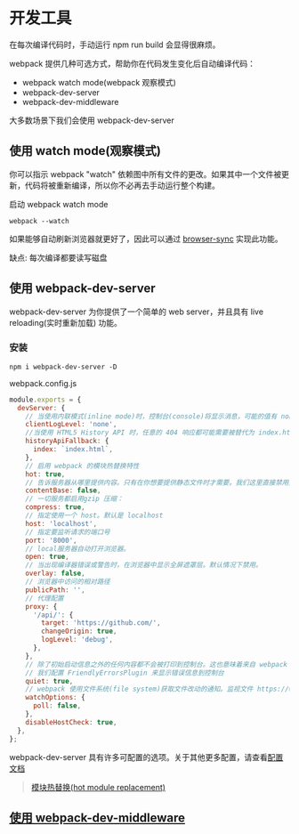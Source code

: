 # 开发工具

在每次编译代码时，手动运行 npm run build 会显得很麻烦。

webpack 提供几种可选方式，帮助你在代码发生变化后自动编译代码：

- webpack watch mode(webpack 观察模式)
- webpack-dev-server
- webpack-dev-middleware

大多数场景下我们会使用 webpack-dev-server

## 使用 watch mode(观察模式)

你可以指示 webpack "watch" 依赖图中所有文件的更改。如果其中一个文件被更新，代码将被重新编译，所以你不必再去手动运行整个构建。

启动 webpack watch mode

```
webpack --watch
```

如果能够自动刷新浏览器就更好了，因此可以通过 [browser-sync](http://www.browsersync.cn/docs/options/) 实现此功能。

缺点: 每次编译都要读写磁盘

## 使用 webpack-dev-server

webpack-dev-server 为你提供了一个简单的 web server，并且具有 live reloading(实时重新加载) 功能。

### 安装

```
npm i webpack-dev-server -D
```

webpack.config.js

```javascript
module.exports = {
  devServer: {
    // 当使用内联模式(inline mode)时，控制台(console)将显示消息，可能的值有 none, error, warning 或者 info（默认值）。
    clientLogLevel: 'none',
    //当使用 HTML5 History API 时，任意的 404 响应都可能需要被替代为 index.html
    historyApiFallback: {
      index: `index.html`,
    },
    // 启用 webpack 的模块热替换特性
    hot: true,
    // 告诉服务器从哪里提供内容。只有在你想要提供静态文件时才需要。我们这里直接禁用掉
    contentBase: false,
    // 一切服务都启用gzip 压缩：
    compress: true,
    // 指定使用一个 host。默认是 localhost
    host: 'localhost',
    // 指定要监听请求的端口号
    port: '8000',
    // local服务器自动打开浏览器。
    open: true,
    // 当出现编译器错误或警告时，在浏览器中显示全屏遮罩层。默认情况下禁用。
    overlay: false,
    // 浏览器中访问的相对路径
    publicPath: '',
    // 代理配置
    proxy: {
      '/api/': {
        target: 'https://github.com/',
        changeOrigin: true,
        logLevel: 'debug',
      },
    },
    // 除了初始启动信息之外的任何内容都不会被打印到控制台。这也意味着来自 webpack 的错误或警告在控制台不可见。
    // 我们配置 FriendlyErrorsPlugin 来显示错误信息到控制台
    quiet: true,
    // webpack 使用文件系统(file system)获取文件改动的通知。监视文件 https://webpack.js.org/configuration/dev-server/#devserver-watchoptions-
    watchOptions: {
      poll: false,
    },
    disableHostCheck: true,
  },
};
```

webpack-dev-server 具有许多可配置的选项。关于其他更多配置，请查看[配置文档](https://webpack.docschina.org/configuration/dev-server/)

> [模块热替换(hot module replacement)](https://webpack.docschina.org/guides/hot-module-replacement/)

## [使用 webpack-dev-middleware](https://www.npmjs.com/package/webpack-dev-middleware)
